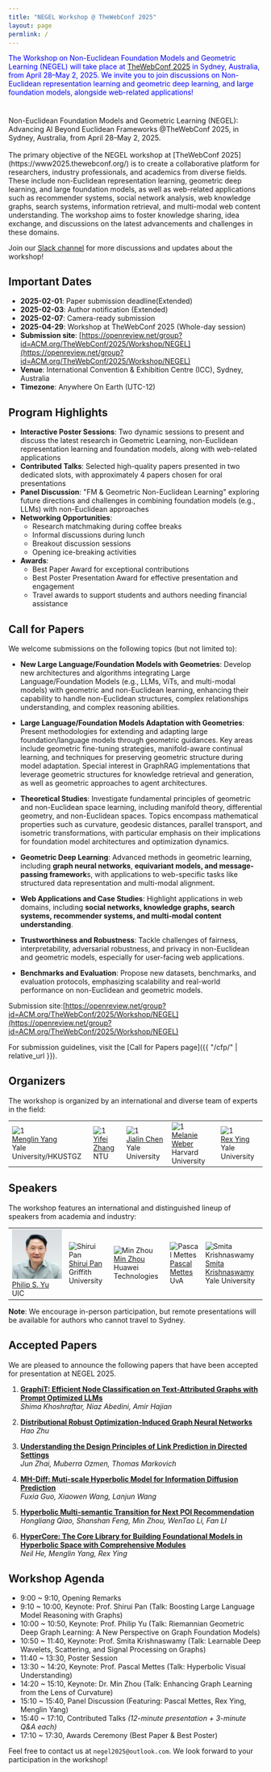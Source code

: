```yaml
---
title: "NEGEL Workshop @ TheWebConf 2025"
layout: page
permlink: /
---
```


<link rel="stylesheet" href="/style.css">

<div style="color: blue; margin-bottom: 5ex;">
<p>The Workshop on Non-Euclidean Foundation Models and Geometric Learning (NEGEL) will take place at <a href="https://www2025.thewebconf.org/"> TheWebConf 2025</a> in Sydney, Australia, from April 28–May 2, 2025.
We invite you to join discussions on Non-Euclidean representation learning and geometric deep learning, and large foundation models, alongside web-related applications!</p>
</div>
<div class="banner-container">
 <div class="banner-overlay"></div>
 <div class="banner-text">
 Non-Euclidean Foundation Models and Geometric Learning (NEGEL): Advancing AI Beyond Euclidean Frameworks @TheWebConf 2025, in Sydney, Australia, from April 28–May 2, 2025.
 </div>
</div>

<br>
The primary objective of the NEGEL workshop at [TheWebConf 2025](https://www2025.thewebconf.org/) is to create a collaborative platform for researchers, industry professionals, and academics from diverse fields. These include non-Euclidean representation learning, geometric deep learning, and large foundation models, as well as web-related applications such as recommender systems, social network analysis, web knowledge graphs, search systems, information retrieval, and multi-modal web content understanding. The workshop aims to foster knowledge sharing, idea exchange, and discussions on the latest advancements and challenges in these domains.


Join our [Slack channel](https://join.slack.com/t/negel2025/shared_invite/zt-20kpkm9qt-iqSzVjFlY2yBbwy_nvNHYQ) for more discussions and updates about the workshop!

## Important Dates

* **2025-02-01**: Paper submission deadline(Extended)
* **2025-02-03**: Author notification (Extended)
* **2025-02-07**: Camera-ready submission
* **2025-04-29**: Workshop at TheWebConf 2025 (Whole-day session)
* **Submission site**: [https://openreview.net/group?id=ACM.org/TheWebConf/2025/Workshop/NEGEL](https://openreview.net/group?id=ACM.org/TheWebConf/2025/Workshop/NEGEL)
* **Venue**: International Convention & Exhibition Centre (ICC), Sydney, Australia
* **Timezone**: Anywhere On Earth (UTC-12)


## Program Highlights

* **Interactive Poster Sessions**: Two dynamic sessions to present and discuss the latest research in Geometric Learning, non-Euclidean representation learning and foundation models, along with web-related applications
* **Contributed Talks**: Selected high-quality papers presented in two dedicated slots, with approximately 4 papers chosen for oral presentations
* **Panel Discussion**: "FM & Geometric Non-Euclidean Learning" exploring future directions and challenges in combining foundation models (e.g., LLMs) with non-Euclidean approaches
* **Networking Opportunities**:
  - Research matchmaking during coffee breaks
  - Informal discussions during lunch
  - Breakout discussion sessions
  - Opening ice-breaking activities
* **Awards**:
  - Best Paper Award for exceptional contributions
  - Best Poster Presentation Award for effective presentation and engagement
  - Travel awards to support students and authors needing financial assistance


## Call for Papers

We welcome submissions on the following topics (but not limited to):

- **New Large Language/Foundation Models with Geometries**: Develop new architectures and algorithms integrating Large Language/Foundation Models (e.g., LLMs, ViTs, and multi-modal models) with geometric and non-Euclidean learning, enhancing their capability to handle non-Euclidean structures, complex relationships understanding, and complex reasoning abilities.

- **Large Language/Foundation Models Adaptation with Geometries**: Present methodologies for extending and adapting large foundation/language models through geometric guidances. Key areas include geometric fine-tuning strategies, manifold-aware continual learning, and techniques for preserving geometric structure during model adaptation. Special interest in GraphRAG implementations that leverage geometric structures for knowledge retrieval and generation, as well as geometric approaches to agent architectures.

- **Theoretical Studies**: Investigate fundamental principles of geometric and non-Euclidean space learning, including manifold theory, differential geometry, and non-Euclidean spaces. Topics encompass mathematical properties such as curvature, geodesic distances, parallel transport, and isometric transformations, with particular emphasis on their implications for foundation model architectures and optimization dynamics.

- **Geometric Deep Learning**: Advanced methods in geometric learning, including **graph neural networks**, **equivariant models, and message-passing framework**s, with applications to web-specific tasks like structured data representation and multi-modal alignment.

- **Web Applications and Case Studies**: Highlight applications in web domains, including **social networks, knowledge graphs, search systems, recommender systems, and multi-modal content understanding**.

- **Trustworthiness and Robustness**: Tackle challenges of fairness, interpretability, adversarial robustness, and privacy in non-Euclidean and geometric models, especially for user-facing web applications.

- **Benchmarks and Evaluation**: Propose new datasets, benchmarks, and evaluation protocols, emphasizing scalability and real-world performance on non-Euclidean and geometric models.



Submission site:[https://openreview.net/group?id=ACM.org/TheWebConf/2025/Workshop/NEGEL](https://openreview.net/group?id=ACM.org/TheWebConf/2025/Workshop/NEGEL)

For submission guidelines, visit the [Call for Papers page]({{ "/cfp/" | relative_url }}).

## Organizers

The workshop is organized by an international and diverse team of experts in the field:

<table>
 <tr>
 <td> 
 <img src="/images/people/menglin.png?raw=true" alt="1" width=200px height=200px><br/>
 <a href="https://yangmenglinsite.github.io/">Menglin Yang</a><br/>
 Yale University/HKUSTGZ
 </td>
 <td> 
 <img src="/images/people/yifei_L.png?raw=true" alt="1" width=200px height=200px><br/>
 <a href="http://yifeiacc.github.io/">Yifei Zhang</a><br/>
 NTU
 </td>
 <td> 
 <img src="/images/people/jialin.png?raw=true" alt="1" width=200px height=200px><br/>
 <a href="https://cather-chen.github.io/">Jialin Chen</a><br/>
 Yale University
 </td>
 <td> 
 <img src="/images/people/Melanie.png?raw=true" alt="1" width=200px height=200px><br/>
 <a href="http://melanie-weber.com/">Melanie Weber</a><br/>
 Harvard University
 </td>
 <td> 
 <img src="/images/people/rex.png?raw=true" alt="1" width=200px height=200px><br/>
 <a href="https://www.cs.yale.edu/homes/ying-rex/">Rex Ying</a><br/>
 Yale University
 </td>
 </tr> 
</table>

## Speakers

The workshop features an international and distinguished lineup of speakers from academia and industry:

<table>
 <tr>
 <td>
 <img src="/images/people/philip.png" alt="Philip S. Yu">
 <br>
 <a href="https://cs.uic.edu/profiles/philip-yu/">Philip S. Yu</a>
 <br>
 UIC
 </td>
 <td>
 <img src="/images/people/shirui.png" alt="Shirui Pan">
 <br>
 <a href="https://scholar.google.com.au/citations?user=frWRJN4AAAAJ&hl=en">Shirui Pan</a>
 <br>
 Griffith University
 </td>
 <td>
 <img src="/images/people/min.png" alt="Min Zhou">
 <br>
 <a href="https://scholar.google.com/citations?user=P8WYyYIAAAAJ&hl=en">Min Zhou</a>
 <br>
 Huawei Technologies
 </td>
 <td>
 <img src="/images/people/pascal.png" alt="Pascal Mettes">
 <br>
 <a href="https://staff.fnwi.uva.nl/p.s.m.mettes/">Pascal Mettes</a>
 <br>
 UvA
 </td>
  <td>
 <img src="/images/people/smita.png" alt="Smita Krishnaswamy">
 <br>
 <a href="https://scholar.google.com/citations?user=l2Pr9m8AAAAJ&hl=en">Smita Krishnaswamy</a>
 <br>
 Yale University
 </td>
 </tr>
</table>


**Note**: We encourage in-person participation, but remote presentations will be available for authors who cannot travel to Sydney.

## Accepted Papers

We are pleased to announce the following papers that have been accepted for presentation at NEGEL 2025. 

1. **[GraphiT: Efficient Node Classification on Text-Attributed Graphs with Prompt Optimized LLMs](https://openreview.net/forum?id=AzuuFk04A7)**  
   *Shima Khoshraftar, Niaz Abedini, Amir Hajian*  

2. **[Distributional Robust Optimization-Induced Graph Neural Networks](https://openreview.net/forum?id=BnkwpKSesy)**  
   *Hao Zhu*

3. **[Understanding the Design Principles of Link Prediction in Directed Settings](https://openreview.net/forum?id=TOSpHOTA14)**  
   *Jun Zhai, Muberra Ozmen, Thomas Markovich*

4. **[MH-Diff: Muti-scale Hyperbolic Model for Information Diffusion Prediction](https://openreview.net/forum?id=H8cnUjJbya)**  
   *Fuxia Guo, Xiaowen Wang, Lanjun Wang*

5. **[Hyperbolic Multi-semantic Transition for Next POI Recommendation](https://openreview.net/forum?id=pwxo4nqgPH)**  
   *Hongliang Qiao, Shanshan Feng, Min Zhou, WenTao Li, Fan LI*

6. **[HyperCore: The Core Library for Building Foundational Models in Hyperbolic Space with Comprehensive Modules](https://openreview.net/forum?id=XaNfZ0ZSci)**  
   *Neil He, Menglin Yang, Rex Ying*



## Workshop Agenda

- 9:00 ~ 9:10, Opening Remarks
- 9:10 ~ 10:00, Keynote: Prof. Shirui Pan (Talk: Boosting Large Language Model Reasoning with Graphs) 
- 10:00 ~ 10:50, Keynote: Prof. Philip Yu (Talk: Riemannian Geometric Deep Graph Learning: A New Perspective on Graph Foundation Models) 
- 10:50 ~ 11:40, Keynote: Prof. Smita Krishnaswamy (Talk: Learnable Deep Wavelets, Scattering, and Signal Processing on Graphs) 
- 11:40 ~ 13:30, Poster Session 
- 13:30 ~ 14:20, Keynote: Prof. Pascal Mettes (Talk: Hyperbolic Visual Understanding)
- 14:20 ~ 15:10, Keynote: Dr. Min Zhou (Talk: Enhancing Graph Learning from the Lens of Curvature) 
- 15:10 ~ 15:40, Panel Discussion (Featuring: Pascal Mettes, Rex Ying, Menglin Yang) 
- 15:40 ~ 17:10, Contributed Talks *(12-minute presentation + 3-minute Q&A each)*
- 17:10 ~ 17:30, Awards Ceremony (Best Paper & Best Poster)

Feel free to contact us at `negel2025@outlook.com`. We look forward to your participation in the workshop!